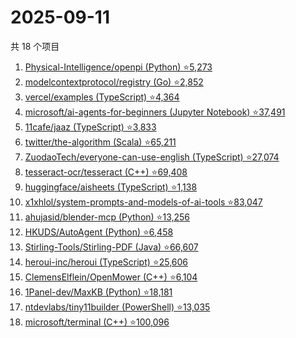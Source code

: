 # 2025-09-11

共 18 个项目

<!-- BEGIN GITHUB -->
<!-- 最后更新时间 2025-09-11 16:12:42 +0800 -->
1. [Physical-Intelligence/openpi (Python) ⭐5,273](https://github.com/Physical-Intelligence/openpi)
1. [modelcontextprotocol/registry (Go) ⭐2,852](https://github.com/modelcontextprotocol/registry)
1. [vercel/examples (TypeScript) ⭐4,364](https://github.com/vercel/examples)
1. [microsoft/ai-agents-for-beginners (Jupyter Notebook) ⭐37,491](https://github.com/microsoft/ai-agents-for-beginners)
1. [11cafe/jaaz (TypeScript) ⭐3,833](https://github.com/11cafe/jaaz)
1. [twitter/the-algorithm (Scala) ⭐65,211](https://github.com/twitter/the-algorithm)
1. [ZuodaoTech/everyone-can-use-english (TypeScript) ⭐27,074](https://github.com/ZuodaoTech/everyone-can-use-english)
1. [tesseract-ocr/tesseract (C++) ⭐69,408](https://github.com/tesseract-ocr/tesseract)
1. [huggingface/aisheets (TypeScript) ⭐1,138](https://github.com/huggingface/aisheets)
1. [x1xhlol/system-prompts-and-models-of-ai-tools ⭐83,047](https://github.com/x1xhlol/system-prompts-and-models-of-ai-tools)
1. [ahujasid/blender-mcp (Python) ⭐13,256](https://github.com/ahujasid/blender-mcp)
1. [HKUDS/AutoAgent (Python) ⭐6,458](https://github.com/HKUDS/AutoAgent)
1. [Stirling-Tools/Stirling-PDF (Java) ⭐66,607](https://github.com/Stirling-Tools/Stirling-PDF)
1. [heroui-inc/heroui (TypeScript) ⭐25,606](https://github.com/heroui-inc/heroui)
1. [ClemensElflein/OpenMower (C++) ⭐6,104](https://github.com/ClemensElflein/OpenMower)
1. [1Panel-dev/MaxKB (Python) ⭐18,181](https://github.com/1Panel-dev/MaxKB)
1. [ntdevlabs/tiny11builder (PowerShell) ⭐13,035](https://github.com/ntdevlabs/tiny11builder)
1. [microsoft/terminal (C++) ⭐100,096](https://github.com/microsoft/terminal)
<!-- END GITHUB -->
